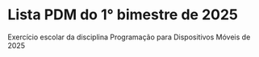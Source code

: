 # Lista PDM do 1° bimestre de 2025
Exercício escolar da disciplina Programação para Dispositivos Móveis de 2025
